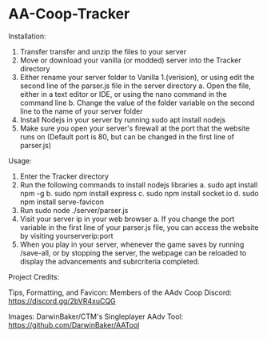 # AA-Coop-Tracker

Installation:

1. Transfer transfer and unzip the files to your server
2. Move or download your vanilla (or modded) server into the Tracker directory
3. Either rename your server folder to Vanilla 1.(verision), or using edit the second line of the parser.js file in the server directory
  a. Open the file, either in a text editor or IDE, or using the nano command in the command line
  b. Change the value of the folder variable on the second line to the name of your server folder
4. Install Nodejs in your server by running sudo apt install nodejs 
5. Make sure you open your server's firewall at the port that the website runs on (Default port is 80, but can be changed in the first line of parser.js)


Usage:

1. Enter the Tracker directory
2. Run the following commands to install nodejs libraries 
  a. sudo apt install npm -g 
  b. sudo npm install express 
  c. sudo npm install socket.io 
  d. sudo npm install serve-favicon 
4. Run sudo node ./server/parser.js
5. Visit your server ip in your web browser
  a. If you change the port variable in the first line of your parser.js file, you can access the website by visiting yourserverip:port
4. When you play in your server, whenever the game saves by running /save-all, or by stopping the server, the webpage can be reloaded to display the advancements and subrcriteria completed.

Project Credits:

Tips, Formatting, and Favicon: Members of the AAdv Coop Discord: https://discord.gg/2bVR4xuCQG

Images: DarwinBaker/CTM's Singleplayer AAdv Tool: https://github.com/DarwinBaker/AATool
